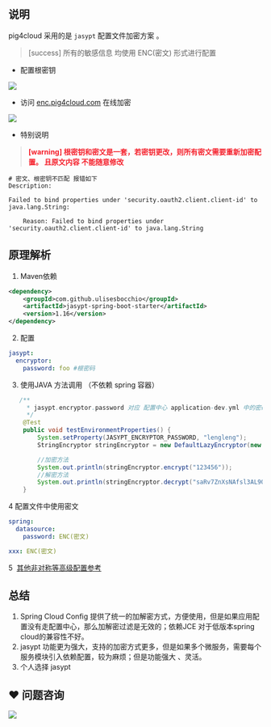 ## 说明


pig4cloud 采用的是 `jasypt` 配置文件加密方案 。



> [success] 所有的敏感信息 均使用 ENC(密文) 形式进行配置
>



+ 配置根密钥



![](https://cdn.nlark.com/yuque/0/2020/png/283679/1599314749289-bfaea97c-0123-4935-b918-1d4b195d72ad.png)



+ 访问 [enc.pig4cloud.com](https://enc.pig4cloud.com) 在线加密



![](https://cdn.nlark.com/yuque/0/2020/png/283679/1604763068210-d9be1a2b-dd26-489c-a286-ebbbda3939dc.png)



+ 特别说明



> **<font style="color:#F5222D;">[warning] 根密钥和密文是一套，若密钥更改，则所有密文需要重新加密配置。 且原文内容 不能随意修改</font>**
>



```shell
# 密文、根密钥不匹配 报错如下 
Description:

Failed to bind properties under 'security.oauth2.client.client-id' to java.lang.String:

    Reason: Failed to bind properties under 'security.oauth2.client.client-id' to java.lang.String
```

## 原理解析


1. Maven依赖



```xml
<dependency>
    <groupId>com.github.ulisesbocchio</groupId>
    <artifactId>jasypt-spring-boot-starter</artifactId>
    <version>1.16</version>
</dependency>
```



2. 配置



```yaml
jasypt:
  encryptor:
    password: foo #根密码
```



3. 使用JAVA 方法调用 （不依赖 spring 容器）



```java
   /**
     * jasypt.encryptor.password 对应 配置中心 application-dev.yml 中的密码
     */
    @Test
    public void testEnvironmentProperties() {
        System.setProperty(JASYPT_ENCRYPTOR_PASSWORD, "lengleng");
        StringEncryptor stringEncryptor = new DefaultLazyEncryptor(new StandardEnvironment());

        //加密方法
        System.out.println(stringEncryptor.encrypt("123456"));
        //解密方法
        System.out.println(stringEncryptor.decrypt("saRv7ZnXsNAfsl3AL9OpCQ=="));
    }
```



4 配置文件中使用密文



```yaml
spring:
  datasource:
    password: ENC(密文)

xxx: ENC(密文)
```



5  [其他非对称等高级配置参考](https://github.com/ulisesbocchio/jasypt-spring-boot)



## 总结


1. Spring Cloud Config 提供了统一的加解密方式，方便使用，但是如果应用配置没有走配置中心，那么加解密过滤是无效的；依赖JCE 对于低版本spring cloud的兼容性不好。
2. jasypt 功能更为强大，支持的加密方式更多，但是如果多个微服务，需要每个服务模块引入依赖配置，较为麻烦；但是功能强大 、灵活。
3. 个人选择 jasypt



## ❤  问题咨询
![](https://cdn.nlark.com/yuque/0/2022/gif/283679/1662563973685-c22e9831-db66-42b5-973f-886d25d1e0e7.gif)

